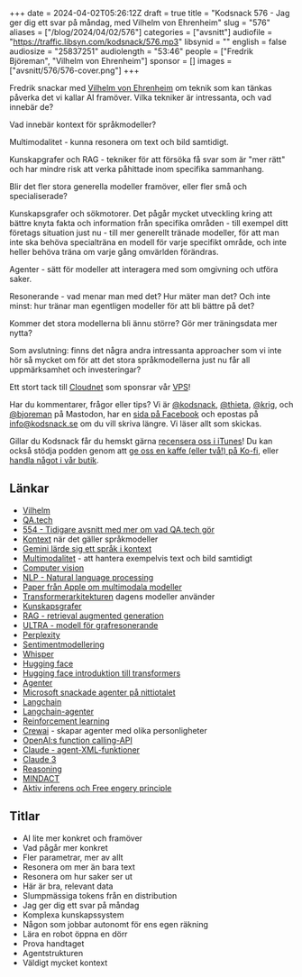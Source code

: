+++
date = 2024-04-02T05:26:12Z
draft = true
title = "Kodsnack 576 - Jag ger dig ett svar på måndag, med Vilhelm von Ehrenheim"
slug = "576"
aliases = ["/blog/2024/04/02/576"]
categories = ["avsnitt"]
audiofile = "https://traffic.libsyn.com/kodsnack/576.mp3"
libsynid = ""
english = false
audiosize = "25837251"
audiolength = "53:46"
people = ["Fredrik Björeman", "Vilhelm von Ehrenheim"]
sponsor = []
images = ["avsnitt/576/576-cover.png"]
+++

Fredrik snackar med [Vilhelm von Ehrenheim](https://www.linkedin.com/in/vilhelm-von-ehrenheim/) om teknik som kan tänkas påverka det vi kallar AI framöver. Vilka tekniker är intressanta, och vad innebär de?

Vad innebär kontext för språkmodeller?

Multimodalitet - kunna resonera om text och bild samtidigt.

Kunskapgrafer och RAG - tekniker för att försöka få svar som är "mer rätt" och har mindre risk att verka påhittade inom specifika sammanhang.

Blir det fler stora generella modeller framöver, eller fler små och specialiserade?

Kunskapsgrafer och sökmotorer. Det pågår mycket utveckling kring att bättre knyta fakta och information från specifika områden - till exempel ditt företags situation just nu - till mer generellt tränade modeller, för att man inte ska behöva specialträna en modell för varje specifikt område, och inte heller behöva träna om varje gång omvärlden förändras.

Agenter - sätt för modeller att interagera med som omgivning och utföra saker.

Resonerande - vad menar man med det? Hur mäter man det? Och inte minst: hur tränar man egentligen modeller för att bli bättre på det?

Kommer det stora modellerna bli ännu större? Gör mer träningsdata mer nytta?

Som avslutning: finns det några andra intressanta approacher som vi inte hör så mycket om för att det stora språkmodellerna just nu får all uppmärksamhet och investeringar?

Ett stort tack till [Cloudnet](https://www.cloudnet.se) som sponsrar vår [VPS](https://en.wikipedia.org/wiki/Virtual_private_server)!

Har du kommentarer, frågor eller tips? Vi är [@kodsnack](https://social.podsnack.se/@kodsnack), [@thieta](https://6510.nu/@thieta), [@krig](https://6510.nu/@krig), och [@bjoreman](https://toot.cafe/@bjoreman) på Mastodon, har en [sida på Facebook](https://www.facebook.com/) och epostas på [info@kodsnack.se](mailto:info@kodsnack.se) om du vill skriva längre. Vi läser allt som skickas.

Gillar du Kodsnack får du hemskt gärna [recensera oss i iTunes](https://itunes.apple.com/se/podcast/kodsnack/id561631498?l=en)! Du kan också stödja podden genom att <a href="https://ko-fi.com/kodsnack" rel="payment">ge oss en kaffe (eller två!) på Ko-fi</a>, eller [handla något i vår butik](https://shop.spreadshirt.se/kodsnack/).

## Länkar ##
* [Vilhelm](https://www.linkedin.com/in/vilhelm-von-ehrenheim/)
* [QA.tech](https://qa.tech/)
* [554 - Tidigare avsnitt med mer om vad QA.tech gör](https://kodsnack.se/554/)
* [Kontext](https://medium.com/@crskilpatrick807/context-windows-the-short-term-memory-of-large-language-models-ab878fc6f9b5) när det gäller språkmodeller
* [Gemini lärde sig ett språk i kontext](https://blog.google/technology/ai/google-gemini-next-generation-model-february-2024)
* [Multimodalitet](https://huyenchip.com/2023/10/10/multimodal.html) - att hantera exempelvis text och bild samtidigt
* [Computer vision](https://en.wikipedia.org/wiki/Computer_vision)
* [NLP - Natural language processing](https://en.wikipedia.org/wiki/Natural_language_processing)
* [Paper från Apple om multimodala modeller](https://arxiv.org/abs/2403.09611)
* [Transformerarkitekturen](https://en.wikipedia.org/wiki/Transformer_%28deep_learning_architecture%29) dagens modeller använder
* [Kunskapsgrafer](https://en.wikipedia.org/wiki/Knowledge_graph_embedding)
* [RAG - retrieval augmented generation](https://www.pinecone.io/learn/retrieval-augmented-generation/)
* [ULTRA - modell för grafresonerande](https://github.com/DeepGraphLearning/ULTRA)
* [Perplexity](https://en.wikipedia.org/wiki/Perplexity.ai)
* [Sentimentmodellering](https://en.wikipedia.org/wiki/Sentiment_analysis)
* [Whisper](https://en.wikipedia.org/wiki/Whisper_%28speech_recognition_system%29)
* [Hugging face](https://huggingface.co/)
* [Hugging face introduktion till transformers](https://huggingface.co/docs/transformers/en/index)
* [Agenter](https://en.wikipedia.org/wiki/Software_agent)
* [Microsoft snackade agenter på nittiotalet](https://en.wikipedia.org/wiki/Microsoft_Agent)
* [Langchain](https://www.langchain.com/)
* [Langchain-agenter](https://python.langchain.com/docs/modules/agents/)
* [Reinforcement learning](https://en.wikipedia.org/wiki/Reinforcement_learning)
* [Crewai](https://www.crewai.com/) - skapar agenter med olika personligheter
* [OpenAI:s function calling-API](https://platform.openai.com/docs/guides/function-calling)
* [Claude - agent-XML-funktioner](https://docs.anthropic.com/claude/docs/functions-external-tools)
* [Claude 3](https://www.anthropic.com/news/claude-3-family)
* [Reasoning](https://en.wikipedia.org/wiki/Reasoning_system)
* [MINDACT](https://arxiv.org/pdf/2306.06070.pdf)
* [Aktiv inferens och Free engery principle](https://en.m.wikipedia.org/wiki/Free_energy_principle)

## Titlar ##
* AI lite mer konkret och framöver
* Vad pågår mer konkret
* Fler parametrar, mer av allt
* Resonera om mer än bara text
* Resonera om hur saker ser ut
* Här är bra, relevant data
* Slumpmässiga tokens från en distribution
* Jag ger dig ett svar på måndag
* Komplexa kunskapssystem
* Någon som jobbar autonomt för ens egen räkning
* Lära en robot öppna en dörr
* Prova handtaget
* Agentstrukturen
* Väldigt mycket kontext
